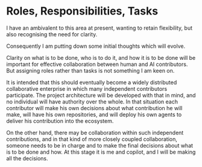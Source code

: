 # Roles, Responsibilities, Tasks

I have an ambivalent to this area at present, wanting to retain flexibility, but also recognising the need for clarity.

Consequently I am putting down some initial thoughts which will evolve.

Clarity on what is to be done, who is to do it, and how it is to be done will be important for effective collaboration between human and AI contributors.
But assigning roles rather than tasks is not something I am keen on.

It is intended that this should eventually become a widely distributed collaborative enterprise in which many independent contributors participate.
The project architecture will be developed with that in mind, and no individual will have authority over the whole.
In that situation each contributor will make his own decisions about what contribution he will make, will have his own repositories, and will deploy his own agents to deliver his contribution into the ecosystem.

On the other hand, there may be collaboration within such independent contributions, and in that kind of more closely coupled collaboration, someone needs to be in charge and to make the final decisions about what is to be done and how.
At this stage it is me and copilot, and I will be making all the decisions.
